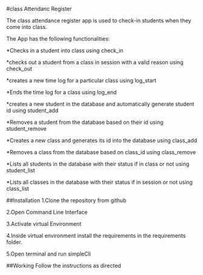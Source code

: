#class Attendanc Register

The class attendance register app is used to check-in students when they come into class.

The App has the following functionalities:

*Checks in a student into class using check_in

*checks out a student from a class in session with a valid reason using check_out

*creates a new time log for a particular class using log_start

*Ends the time log for a class using log_end

*creates a new student in the database and automatically generate student id using student_add

*Removes a student from the database based on their id using student_remove

*Creates a new class and generates its id into the database using class_add

*Removes a class from the database based on class_id using class_remove

*Lists all students in the database with their status if in class or not using student_list

*Lists all classes in the database with their status if in session or not using class_list


##Installation
1.Clone the repository from github

2.Open Command Line Interface

3.Activate virtual Environment

4.Inside virtual environment install the requirements in the requirements folder.

5.Open terminal and run simpleCli

##Working
Follow the instructions as directed
